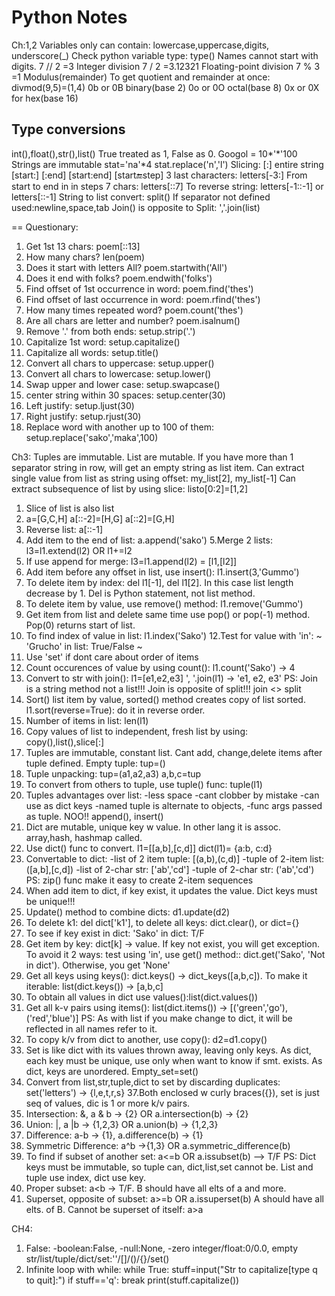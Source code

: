 #  Python Notes
Ch:1,2
Variables only can contain:
lowercase,uppercase,digits, underscore(_)
Check python variable type: type()
Names cannot start with digits.
7 // 2 =3 Integer division
7 / 2 =3.12321 Floating-point division
7 % 3 =1 Modulus(remainder)
To get quotient and remainder at once:
divmod(9,5)=(1,4)
0b or 0B binary(base 2)
0o or 0O octal(base 8)
0x or 0X for hex(base 16)

## Type conversions
int(),float(),str(),list()
True treated as 1, False as 0.
Googol = 10*'*'100
Strings are immutable
stat='na'*4
stat.replace('n','l')
Slicing:
[:] entire string
[start:]
[:end]
[start:end]
[start:end:step]
3 last characters: letters[-3:]
From start to end in in steps 7 chars: letters[::7]
To reverse string: letters[-1::-1] or letters[::-1]
String to list convert: split() If separator not defined used:newline,space,tab
Join() is opposite to Split: ','.join(list)

==
Questionary:
1. Get 1st 13 chars:
poem[::13]
2. How many chars?
len(poem)
3. Does it start with letters All?
poem.startwith('All')
4. Does it end with folks?
poem.endwith('folks')
5. Find offset of 1st occurrence in word:
poem.find('thes')
6. Find offset of last occurrence in word:
poem.rfind('thes')
7. How many times repeated word?
poem.count('thes')
8. Are all chars are letter and number?
poem.isalnum()
9. Remove '.' from both ends:
setup.strip('.')
10. Capitalize 1st word:
setup.capitalize()
11. Capitalize all words:
setup.title()
12. Convert all chars to uppercase:
setup.upper()
13. Convert all chars to lowercase:
setup.lower()
14. Swap upper and lower case:
setup.swapcase()
15. center string within 30 spaces:
setup.center(30)
16. Left justify:
setup.ljust(30)
17. Right justify:
setup.rjust(30)
18. Replace word with another up to 100 of them:
setup.replace('sako','maka',100)


Ch3:
Tuples are immutable. List are mutable.
If you have more than 1 separator string in row, will get an empty string as list item.
Can extract single value from list as string using offset: my_list[2], my_list[-1]
Can extract subsequence of list by using slice:
listo[0:2]=[1,2]
1. Slice of list is also list
2. a=[G,C,H] a[::-2]=[H,G] a[::2]=[G,H] 
3. Reverse list: a[::-1]
4. Add item to the end of list: a.append('sako')
5.Merge 2 lists: l3=l1.extend(l2) OR l1+=l2
6. If use append for merge: l3=l1.append(l2) = [l1,[l2]]
7. Add item before any offset in list, use insert(): l1.insert(3,'Gummo')
8. To delete item by index: del l1[-1], del l1[2]. In this case list length decrease by 1. Del is Python statement, not list method.
9. To delete item by value, use remove() method: l1.remove('Gummo')
10. Get item from list and delete same time use pop() or pop(-1) method. Pop(0) returns start of list.
11. To find index of value in list: l1.index('Sako')
12.Test for value with 'in': ~ 'Grucho' in list: True/False ~
13. Use 'set' if dont care about order of items
14. Count occurences of value by using count(): l1.count('Sako') -> 4
15. Convert to str with join(): l1=[e1,e2,e3] ', '.join(l1) -> 'e1, e2, e3'
PS: Join is a string method not a list!!! Join is opposite of split!!! join <> split
16. Sort() list item by value, sorted() method creates copy of list sorted. l1.sort(reverse=True): do it in reverse order.
17. Number of items in list: len(l1)
18. Copy values of list to independent, fresh list by using: copy(),list(),slice[:]
19. Tuples are immutable, constant list. Cant add, change,delete items after tuple defined. Empty tuple: tup=()
20. Tuple unpacking: tup=(a1,a2,a3) a,b,c=tup
21. To convert from others to tuple, use tuple() func: tuple(l1)
22. Tuples advantages over list: -less space -cant clobber by mistake -can use as dict keys -named tuple is alternate to objects, -func args passed as tuple. NOO!! append(), insert()
23. Dict are mutable, unique key w value. In other lang it is assoc. array,hash, hashmap called.
24. Use dict() func to convert. l1=[[a,b],[c,d]] dict(l1)= {a:b, c:d}
25. Convertable to dict:
-list of 2 item tuple: [(a,b),(c,d)]
-tuple of 2-item list: ([a,b],[c,d])
-list of 2-char str: ['ab','cd']
-tuple of 2-char str: ('ab','cd')
PS: zip() func make it easy to create 2-item sequences
26. When add item to dict, if key exist, it updates the value. Dict keys must be unique!!!
27. Update() method to combine dicts: d1.update(d2)
28. To delete k1: del dict['k1'], to delete all keys: dict.clear(), or dict={}
29. To see if key exist in dict: 'Sako' in dict: T/F
30. Get item by key: dict[k] -> value. If key not exist, you will get exception. To avoid it 2 ways: test using 'in', use get() method:: dict.get('Sako', 'Not in dict'). Otherwise, you get 'None'
31. Get all keys using keys(): dict.keys() -> dict_keys([a,b,c]). To make it iterable: list(dict.keys()) -> [a,b,c]
32. To obtain all values in dict use values():list(dict.values())
33. Get all k-v pairs using items(): list(dict.items()) -> [('green','go'),('red','blue')]
PS: As with list if you make change to dict, it will be reflected in all names refer to it.
34. To copy k/v from dict to another, use copy(): d2=d1.copy()
35. Set is like dict with its values thrown away, leaving only keys. As dict, each key must be unique, use only when want to know if smt. exists. As dict, keys are unordered. Empty_set=set()
36. Convert from list,str,tuple,dict to set by discarding duplicates: set('letters') -> {l,e,t,r,s}
37.Both enclosed w curly braces({}), set is just seq of values, dic is 1 or more k/v pairs.
38. Intersection: &, a & b -> {2} OR a.intersection(b) -> {2}
39. Union: |, a |b -> {1,2,3} OR a.union(b) -> {1,2,3}
40. Difference: a-b -> {1}, a.difference(b) -> {1}
41. Symmetric Difference: a^b ->{1,3} OR a.symmetric_difference(b)
42. To find if subset of another set: a<=b OR a.issubset(b) --> T/F
PS: Dict keys must be immutable, so tuple can, dict,list,set cannot be. List and tuple use index, dict use key. 
43. Proper subset: a<b -> T/F. B should have all elts of a and more.
44. Superset, opposite of subset: a>=b OR a.issuperset(b) A should have all elts. of B. Cannot be superset of itself: a>a


CH4:
1. False:  -boolean:False, -null:None, -zero integer/float:0/0.0, empty str/list/tuple/dict/set:''/[]/()/{}/set() 
2. Infinite loop with while: 
while True:
  stuff=input("Str to capitalize[type q to quit]:")
  if stuff=='q':
    break
  print(stuff.capitalize())
  





